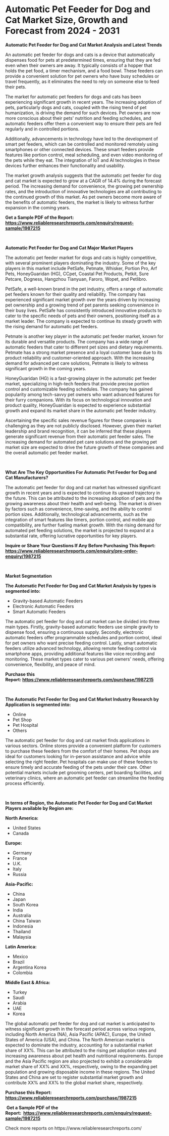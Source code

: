 <p><h1>Automatic Pet Feeder for Dog and Cat Market Size, Growth and Forecast from 2024 - 2031</h1></p><p><strong>Automatic Pet Feeder for Dog and Cat Market Analysis and Latest Trends</strong></p>
<p><p>An automatic pet feeder for dogs and cats is a device that automatically dispenses food for pets at predetermined times, ensuring that they are fed even when their owners are away. It typically consists of a hopper that holds the pet food, a timer mechanism, and a food bowl. These feeders can provide a convenient solution for pet owners who have busy schedules or travel frequently, as it eliminates the need to rely on someone else to feed their pets.</p><p>The market for automatic pet feeders for dogs and cats has been experiencing significant growth in recent years. The increasing adoption of pets, particularly dogs and cats, coupled with the rising trend of pet humanization, is driving the demand for such devices. Pet owners are now more conscious about their pets' nutrition and feeding schedules, and automatic feeders offer them a convenient way to ensure their pets are fed regularly and in controlled portions.</p><p>Additionally, advancements in technology have led to the development of smart pet feeders, which can be controlled and monitored remotely using smartphones or other connected devices. These smart feeders provide features like portion control, meal scheduling, and even video monitoring of the pets while they eat. The integration of IoT and AI technologies in these devices further enhances their functionality and usability.</p><p>The market growth analysis suggests that the automatic pet feeder for dog and cat market is expected to grow at a CAGR of 14.4% during the forecast period. The increasing demand for convenience, the growing pet ownership rates, and the introduction of innovative technologies are all contributing to the continued growth of this market. As pet owners become more aware of the benefits of automatic feeders, the market is likely to witness further expansion in the coming years.</p></p>
<p><strong>Get a Sample PDF of the Report:&nbsp; <a href="https://www.reliableresearchreports.com/enquiry/request-sample/1987215">https://www.reliableresearchreports.com/enquiry/request-sample/1987215</a></strong></p>
<p>&nbsp;</p>
<p><strong>Automatic Pet Feeder for Dog and Cat Major Market Players</strong></p>
<p><p>The automatic pet feeder market for dogs and cats is highly competitive, with several prominent players dominating the industry. Some of the key players in this market include PetSafe, Petmate, Whisker, Portion Pro, Arf Pets, HoneyGuaridan (HG), CCpet, Coastal Pet Products, Petkit, Sure Petcare, Dogness, Hangzhou Tianyuan, Faroro, Wopet, and Petlibro.</p><p>PetSafe, a well-known brand in the pet industry, offers a range of automatic pet feeders known for their quality and reliability. The company has experienced significant market growth over the years driven by increasing pet ownership and a growing trend of pet parents seeking convenience in their busy lives. PetSafe has consistently introduced innovative products to cater to the specific needs of pets and their owners, positioning itself as a market leader. The company is expected to continue its steady growth with the rising demand for automatic pet feeders.</p><p>Petmate is another key player in the automatic pet feeder market, known for its durable and versatile products. The company has a wide range of automatic feeders that cater to different pet sizes and dietary requirements. Petmate has a strong market presence and a loyal customer base due to its product reliability and customer-oriented approach. With the increasing demand for advanced pet care solutions, Petmate is likely to witness significant growth in the coming years.</p><p>HoneyGuaridan (HG) is a fast-growing player in the automatic pet feeder market, specializing in high-tech feeders that provide precise portion control and customizable feeding schedules. The company has gained popularity among tech-savvy pet owners who want advanced features for their furry companions. With its focus on technological innovation and product quality, HoneyGuaridan is expected to experience substantial growth and expand its market share in the automatic pet feeder industry.</p><p>Ascertaining the specific sales revenue figures for these companies is challenging as they are not publicly disclosed. However, given their market leadership and brand recognition, it can be inferred that these players generate significant revenue from their automatic pet feeder sales. The increasing demand for automated pet care solutions and the growing pet market size are expected to drive the future growth of these companies and the overall automatic pet feeder market.</p></p>
<p>&nbsp;</p>
<p><strong>What Are The Key Opportunities For Automatic Pet Feeder for Dog and Cat Manufacturers?</strong></p>
<p><p>The automatic pet feeder for dog and cat market has witnessed significant growth in recent years and is expected to continue its upward trajectory in the future. This can be attributed to the increasing adoption of pets and the growing awareness about their health and well-being. The market is driven by factors such as convenience, time-saving, and the ability to control portion sizes. Additionally, technological advancements, such as the integration of smart features like timers, portion control, and mobile app compatibility, are further fueling market growth. With the rising demand for automated pet feeding solutions, the market is projected to expand at a substantial rate, offering lucrative opportunities for key players.</p></p>
<p><strong>Inquire or Share Your Questions If Any Before Purchasing This Report: <a href="https://www.reliableresearchreports.com/enquiry/pre-order-enquiry/1987215">https://www.reliableresearchreports.com/enquiry/pre-order-enquiry/1987215</a></strong></p>
<p>&nbsp;</p>
<p><strong>Market Segmentation</strong></p>
<p><strong>The Automatic Pet Feeder for Dog and Cat Market Analysis by types is segmented into:</strong></p>
<p><ul><li>Gravity-based Automatic Feeders</li><li>Electronic Automatic Feeders</li><li>Smart Automatic Feeders</li></ul></p>
<p><p>The automatic pet feeder for dog and cat market can be divided into three main types. Firstly, gravity-based automatic feeders use simple gravity to dispense food, ensuring a continuous supply. Secondly, electronic automatic feeders offer programmable schedules and portion control, ideal for pet owners who want precise feeding control. Lastly, smart automatic feeders utilize advanced technology, allowing remote feeding control via smartphone apps, providing additional features like voice recording and monitoring. These market types cater to various pet owners' needs, offering convenience, flexibility, and peace of mind.</p></p>
<p><strong>Purchase this Report:&nbsp;<a href="https://www.reliableresearchreports.com/purchase/1987215">https://www.reliableresearchreports.com/purchase/1987215</a></strong></p>
<p>&nbsp;</p>
<p><strong>The Automatic Pet Feeder for Dog and Cat Market Industry Research by Application is segmented into:</strong></p>
<p><ul><li>Online</li><li>Pet Shop</li><li>Pet Hospital</li><li>Others</li></ul></p>
<p><p>The automatic pet feeder for dog and cat market finds applications in various sectors. Online stores provide a convenient platform for customers to purchase these feeders from the comfort of their homes. Pet shops are ideal for customers looking for in-person assistance and advice while selecting the right feeder. Pet hospitals can make use of these feeders to ensure timely and accurate feeding of the pets under their care. Other potential markets include pet grooming centers, pet boarding facilities, and veterinary clinics, where an automatic pet feeder can streamline the feeding process efficiently.</p></p>
<p>&nbsp;</p>
<p><strong>In terms of Region, the Automatic Pet Feeder for Dog and Cat Market Players available by Region are:</strong></p>
<p>
    <p> <strong> North America: </strong>
        <ul>
            <li>United States</li>
            <li>Canada</li>
        </ul>
        </p> 
    <p> <strong> Europe: </strong>
        <ul>
            <li>Germany</li>
            <li>France</li>
            <li>U.K.</li>
            <li>Italy</li>
            <li>Russia</li>
        </ul>
        </p> 
    <p> <strong> Asia-Pacific: </strong>
        <ul>
            <li>China</li>
            <li>Japan</li>
            <li>South Korea</li>
            <li>India</li>
            <li>Australia</li>
            <li>China Taiwan</li>
            <li>Indonesia</li>
            <li>Thailand</li>
            <li>Malaysia</li>
        </ul>
        </p> 
    <p> <strong> Latin America: </strong>
        <ul>
            <li>Mexico</li>
            <li>Brazil</li>
            <li>Argentina Korea</li>
            <li>Colombia</li>
        </ul>
        </p> 
    <p> <strong> Middle East & Africa: </strong>
        <ul>
            <li>Turkey</li>
            <li>Saudi</li>
            <li>Arabia</li>
            <li>UAE</li>
            <li>Korea</li>
        </ul>
    </p>
    </p>
<p><p>The global automatic pet feeder for dog and cat market is anticipated to witness significant growth in the forecast period across various regions, including North America (NA), Asia Pacific (APAC), Europe, the United States of America (USA), and China. The North American market is expected to dominate the industry, accounting for a substantial market share of XX%. This can be attributed to the rising pet adoption rates and increasing awareness about pet health and nutritional requirements. Europe and the Asia Pacific region are also projected to exhibit a considerable market share of XX% and XX%, respectively, owing to the expanding pet population and growing disposable income in these regions. The United States and China are set to register substantial market growth and contribute XX% and XX% to the global market share, respectively.</p></p>
<p><strong>Purchase this Report: <a href="https://www.reliableresearchreports.com/purchase/1987215">https://www.reliableresearchreports.com/purchase/1987215</a></strong></p>
<p>&nbsp;<strong>Get a Sample PDF of the Report:&nbsp;&nbsp;<a href="https://www.reliableresearchreports.com/enquiry/request-sample/1987215">https://www.reliableresearchreports.com/enquiry/request-sample/1987215</a></strong></p>
<p><strong></strong></p>
<p>Check more reports on https://www.reliableresearchreports.com/</p>